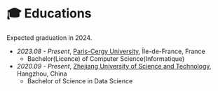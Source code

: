# 🎓 Educations
Expected graduation in 2024.
- *2023.08 - Present*, [Paris-Cergy University](https://www.cyu.fr), Île-de-France, France
  - Bachelor(Licence) of Computer Science(Informatique)
- *2020.09 - Present*, [Zhejiang University of Science and Technology](https://www.zust.edu.cn), Hangzhou, China
  - Bachelor of Science in Data Science


